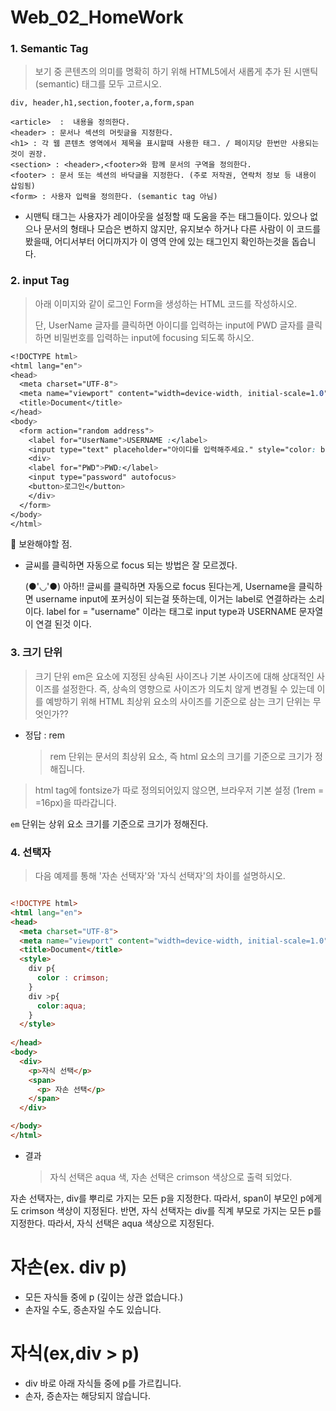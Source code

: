 # Web_02_HomeWork



### 1. Semantic Tag

> 보기 중 콘텐츠의 의미를 명확히 하기 위해 HTML5에서 새롭게 추가 된 시맨틱(semantic) 태그를 모두 고르시오.

```
div, header,h1,section,footer,a,form,span
```

``` 
<article>  :  내용을 정의한다.
<header> : 문서나 섹션의 머릿글을 지정한다.
<h1> : 각 웹 콘텐츠 영역에서 제목을 표시할때 사용한 태그. / 페이지당 한번만 사용되는 것이 권장.
<section> : <header>,<footer>와 함께 문서의 구역을 정의한다.
<footer> : 문서 또는 섹션의 바닥글을 지정한다. (주로 저작권, 연락처 정보 등 내용이 삽임됨)
<form> : 사용자 입력을 정의한다. (semantic tag 아님)
```

* 시맨틱 태그는 사용자가 레이아웃을 설정할 때 도움을 주는 태그들이다. 있으나 없으나 문서의 형태나 모습은 변하지 않지만, 유지보수 하거나 다른 사람이 이 코드를 봤을때, 어디서부터 어디까지가 이 영역 안에 있는 태그인지 확인하는것을 돕습니다.





### 2. input Tag

> 아래 이미지와 같이 로그인 Form을 생성하는 HTML 코드를 작성하시오.
>
> 단, UserName 글자를 클릭하면 아이디를 입력하는 input에 PWD 글자를 클릭하면 비밀번호를 입력하는 input에 focusing 되도록 하시오.

```css
<!DOCTYPE html>
<html lang="en">
<head>
  <meta charset="UTF-8">
  <meta name="viewport" content="width=device-width, initial-scale=1.0">
  <title>Document</title>
</head>
<body>
  <form action="random address">
    <label for="UserName">USERNAME :</label>
    <input type="text" placeholder="아이디를 입력해주세요." style="color: black;" autofocus>
    <div>
    <label for="PWD">PWD:</label>
    <input type="password" autofocus>
    <button>로그인</button>
    </div>
  </form>
</body>
</html>
```

📗 보완해야할 점.

* 글씨를 클릭하면 자동으로 focus 되는 방법은 잘 모르겠다.

  (●'◡'●) 아하!! 글씨를 클릭하면 자동으로 focus 된다는게, Username을 클릭하면 username input에 포커싱이 되는걸 뜻하는데, 이거는 label로 연결하라는 소리이다. label for = "username" 이라는 태그로 input type과 USERNAME 문자열이 연결 된것 이다.





### 3. 크기 단위

> 크기 단위 em은 요소에 지정된 상속된 사이즈나 기본 사이즈에 대해 상대적인 사이즈를 설정한다. 즉, 상속의 영향으로 사이즈가 의도치 않게 변경될 수 있는데 이를 예방하기 위해 HTML 최상위 요소의 사이즈를 기준으로 삼는 크기 단위는 무엇인가??



* 정답 : rem

  > rem 단위는 문서의 최상위 요소, 즉 html 요소의 크기를 기준으로 크기가 정해집니다.
>
  > html tag에 fontsize가 따로 정의되어있지 않으면, 브라우저 기본 설정 (1rem = =16px)을 따라갑니다.
  
  ```em``` 단위는 상위 요소 크기를 기준으로 크기가 정해진다.





### 4. 선택자

> 다음 예제를 통해 '자손 선택자'와 '자식 선택자'의 차이를 설명하시오.

```html

<!DOCTYPE html>
<html lang="en">
<head>
  <meta charset="UTF-8">
  <meta name="viewport" content="width=device-width, initial-scale=1.0">
  <title>Document</title>
  <style>
    div p{
      color : crimson;
    }
    div >p{
      color:aqua;
    }
  </style>
  
</head>
<body>
  <div>
    <p>자식 선택</p>
    <span>
      <p> 자손 선택</p>
    </span>
  </div>

</body>
</html>
```

* 결과

  > 자식 선택은 aqua 색, 자손 선택은 crimson 색상으로 출력 되었다.



자손 선택자는, div를 뿌리로 가지는 모든 p을 지정한다. 따라서, span이 부모인 p에게도 crimson 색상이 지정된다. 반면, 자식 선택자는 div를 직계 부모로 가지는 모든 p를 지정한다. 따라서, 자식 선택은 aqua 색상으로 지정된다.



#  자손(ex. div p)

* 모든 자식들 중에 p (깊이는 상관 없습니다.)
* 손자일 수도, 증손자일 수도 있습니다.



# 자식(ex,div > p)

* div 바로 아래 자식들 중에 p를 가르킵니다.
* 손자, 증손자는 해당되지 않습니다.
